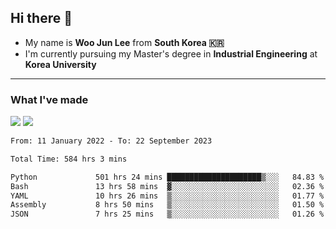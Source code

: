 ## Hi there 👋

- My name is **Woo Jun Lee** from **South Korea 🇰🇷**
- I'm currently pursuing my Master's degree in **Industrial Engineering** at **Korea University**

---

### What I've made

<a href="https://share.streamlit.io/tomtom1103/kuiai_hackathon_2022/main/JL_app.py"><img src="https://img.shields.io/badge/Journey Lee-161B22?style=for-the-badge&logo=streamlit&logoColor=FF4B4B"/></a> <a href="https://jeon-100.github.io/Dangzang/"><img src="https://img.shields.io/badge/당신을 위한 장학금, 당장!-161B22?style=for-the-badge&logo=react&logoColor=#61DAFB"/></a>

<!--START_SECTION:waka-->

```txt
From: 11 January 2022 - To: 22 September 2023

Total Time: 584 hrs 3 mins

Python             501 hrs 24 mins █████████████████████▒░░░   84.83 %
Bash               13 hrs 58 mins  ▓░░░░░░░░░░░░░░░░░░░░░░░░   02.36 %
YAML               10 hrs 26 mins  ▒░░░░░░░░░░░░░░░░░░░░░░░░   01.77 %
Assembly           8 hrs 50 mins   ▒░░░░░░░░░░░░░░░░░░░░░░░░   01.50 %
JSON               7 hrs 25 mins   ▒░░░░░░░░░░░░░░░░░░░░░░░░   01.26 %
```

<!--END_SECTION:waka-->
